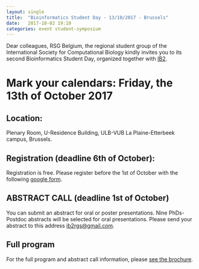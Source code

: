 ```yaml
---
layout: single
title:  "Bioinformatics Student Day - 13/10/2017 - Brussels"
date:   2017-10-02 19:10
categories: event student-symposium
---
```


Dear colleagues,
RSG Belgium, the regional student group of the International Society for Computational Biology kindly invites you to its second Bioinformatics Student Day, organized together with [IB2][ib2].

# **Mark your calendars: Friday, the 13th of October 2017**

## Location:
Plenary Room, U-Residence Building, ULB-VUB La Plaine-Etterbeek campus, Brussels.

## Registration (deadline 6th of October):
Registration is free. Please register before the 1st of October with the following [google form][form].

## ABSTRACT CALL (deadline 1st of October)
You can submit an abstract for oral or poster presentations. Nine PhDs-Postdoc abstracts will be selected for oral presentations. Please send your abstract to this address <ib2rgs@gmail.com>.

## Full program
For the full program and abstract call information, please [see the brochure][brochure-link].

[ib2]: http://ibsquare.be/
[form]: https://goo.gl/forms/nJ2ZNCqt13URjsk03
[brochure-link]: /assets/pdf/IB2RSGprogram.pdf
